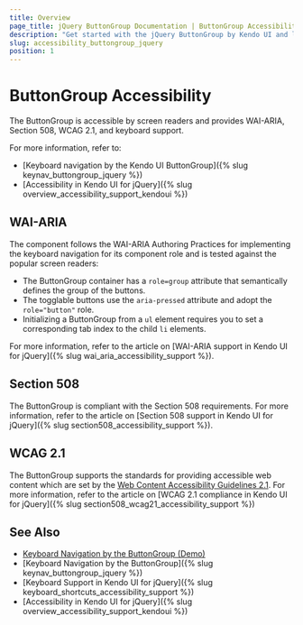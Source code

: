 ```yaml
---
title: Overview
page_title: jQuery ButtonGroup Documentation | ButtonGroup Accessibility
description: "Get started with the jQuery ButtonGroup by Kendo UI and learn about its accessibility support for WAI-ARIA, Section 508, and WCAG 2.1."
slug: accessibility_buttongroup_jquery
position: 1
---
```


# ButtonGroup Accessibility

The ButtonGroup is accessible by screen readers and provides WAI-ARIA, Section 508, WCAG 2.1, and keyboard support.

For more information, refer to:
* [Keyboard navigation by the Kendo UI ButtonGroup]({% slug keynav_buttongroup_jquery %})
* [Accessibility in Kendo UI for jQuery]({% slug overview_accessibility_support_kendoui %})

## WAI-ARIA

The component follows the WAI-ARIA Authoring Practices for implementing the keyboard navigation for its component role and is tested against the popular screen readers:

* The ButtonGroup container has a `role=group` attribute that semantically defines the group of the buttons.
* The togglable buttons use the `aria-pressed` attribute and adopt the `role="button"` role.
* Initializing a ButtonGroup from a `ul` element requires you to set a corresponding tab index to the child `li` elements.

For more information, refer to the article on [WAI-ARIA support in Kendo UI for jQuery]({% slug wai_aria_accessibility_support %}).

## Section 508

The ButtonGroup is compliant with the Section 508 requirements. For more information, refer to the article on [Section 508 support in Kendo UI for jQuery]({% slug section508_accessibility_support %}).

## WCAG 2.1

The ButtonGroup supports the standards for providing accessible web content which are set by the [Web Content Accessibility Guidelines 2.1](https://www.w3.org/TR/WCAG/). For more information, refer to the article on [WCAG 2.1 compliance in Kendo UI for jQuery]({% slug section508_wcag21_accessibility_support %})

## See Also

* [Keyboard Navigation by the ButtonGroup (Demo)](https://demos.telerik.com/kendo-ui/buttongroup/keyboard-navigation)
* [Keyboard Navigation by the ButtonGroup]({% slug keynav_buttongroup_jquery %})
* [Keyboard Support in Kendo UI for jQuery]({% slug keyboard_shortcuts_accessibility_support %})
* [Accessibility in Kendo UI for jQuery]({% slug overview_accessibility_support_kendoui %})
